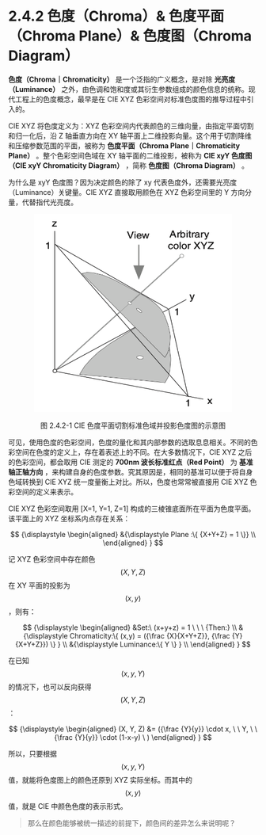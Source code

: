 
# 2.4.2 色度（Chroma）& 色度平面（Chroma Plane）& 色度图（Chroma Diagram）

**色度（Chroma｜Chromaticity）** 是一个泛指的广义概念，是对除 **光亮度（Luminance）** 之外，由色调和饱和度或其衍生参数组成的颜色信息的统称。现代工程上的色度概念，最早是在 CIE XYZ 色彩空间对标准色度图的推导过程中引入的。

CIE XYZ 将色度定义为：XYZ 色彩空间内代表颜色的三维向量，由指定平面切割和归一化后，沿 Z 轴垂直方向在 XY 轴平面上二维投影向量。这个用于切割降维和压缩参数范围的平面，被称为 **色度平面（Chroma Plane｜Chromaticity Plane）** 。整个色彩空间色域在 XY 轴平面的二维投影，被称为 **CIE xyY 色度图（CIE xyY Chromaticity Diagram）** ，简称 **色度图（Chroma Diagram）** 。

为什么是 xyY 色度图？因为决定颜色的除了 xy 代表色度外，还需要光亮度（Luminance）关键量。CIE XYZ 直接取用颜色在 XYZ 色彩空间里的 Y 方向分量，代替指代光亮度。

<center>
<figure>
   <img width = "400" height = "400"
      src="../../Pictures/CIE1931%20xyY.png" alt="">
   <figcaption>
      <p>图 2.4.2-1 CIE 色度平面切割标准色域并投影色度图的示意图</p>
   </figcaption>
</figure>
</center>

可见，使用色度的色彩空间，色度的量化和其内部参数的选取息息相关。不同的色彩空间在色度的定义上，存在着表述上的不同。在大多数情况下，CIE XYZ 之后的色彩空间，都会取用 CIE 测定的 **700nm 波长标准红点（Red Point）** 为 **基准轴正轴方向** ，来构建自身的色度参数。究其原因是，相同的基准可以便于将自身色域转换到 CIE XYZ 统一度量衡上对比。所以，色度也常常被直接用 CIE XYZ 色彩空间的定义来表示。

CIE XYZ 色彩空间取用 [X=1, Y=1, Z=1] 构成的三棱锥底面所在平面为色度平面。该平面上的 XYZ 坐标系内点存在关系：

$$
{\displaystyle 
 \begin{aligned}
   &{\displaystyle Plane :\{ {X+Y+Z} = 1 \}} \\ 
 \end{aligned}
}
$$

记 XYZ 色彩空间中存在颜色 $$(X, Y, Z)$$ 在 XY 平面的投影为 $$(x, y)$$ ，则有：

$$
{\displaystyle 
 \begin{aligned}
   &Set:\ (x+y+z) = 1 \ \ \ {Then:} \\
   &{\displaystyle Chromaticity:\{ (x,y) = ({\frac {X}{X+Y+Z}}, {\frac {Y}{X+Y+Z}}) \} } \\ 
   &{\displaystyle Luminance:\{ Y \} } \\ 
 \end{aligned}
}
$$
	
在已知 $$(x, y, Y)$$ 的情况下，也可以反向获得 $$(X, Y, Z)$$ ：

$$
{\displaystyle 
 \begin{aligned}
   (X, Y, Z) &= ({\frac {Y}{y}} \cdot x, \ \ Y, \ \ {\frac {Y}{y}} \cdot (1-x-y) \ )
 \end{aligned}
}
$$

所以，只要根据 $$(x, y, Y)$$ 值，就能将色度图上的颜色还原到 XYZ 实际坐标。而其中的 $$(x, y)$$ 值，就是 CIE 中颜色色度的表示形式。

>那么在颜色能够被统一描述的前提下，颜色间的差异怎么来说明呢？


[ref]: References_2.md